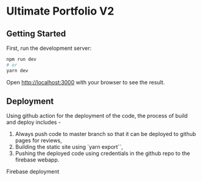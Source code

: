 # Ultimate Portfolio V2

## Getting Started

First, run the development server:

```bash
npm run dev
# or
yarn dev
```

Open [http://localhost:3000](http://localhost:3000) with your browser to see the result.


## Deployment

Using github action for the deployment of the code, the process of build and deploy includes - 
1. Always push code to master branch so that it can be deployed to github pages for reviews,
2. Building the static site using `yarn export``,
3. Pushing the deployed code using credentials in the github repo to the firebase webapp.


Firebase deployment


